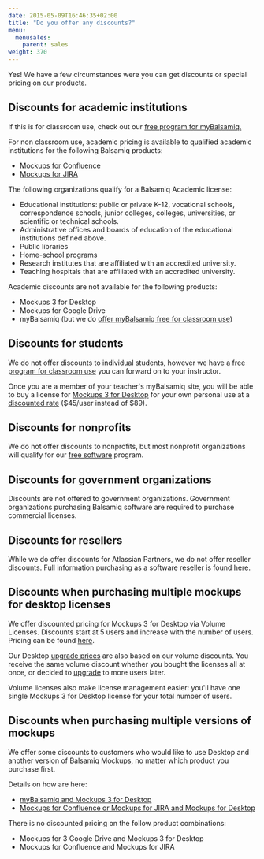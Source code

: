 ```yaml
---
date: 2015-05-09T16:46:35+02:00
title: "Do you offer any discounts?"
menu:
  menusales:
    parent: sales
weight: 370
---
```


Yes! We have a few circumstances were you can get discounts or special pricing on our products.

## Discounts for academic institutions

If this is for classroom use, check out our [free program for myBalsamiq.](https://balsamiq.com/free)

For non classroom use, academic pricing is available to qualified academic institutions for the following Balsamiq products:

*   [Mockups for Confluence](https://balsamiq.com/buy/#c)
*   [Mockups for JIRA](https://balsamiq.com/buy/#j)

The following organizations qualify for a Balsamiq Academic license:

*   Educational institutions: public or private K-12, vocational schools, correspondence schools, junior colleges, colleges, universities, or scientific or technical schools.
*   Administrative offices and boards of education of the educational institutions defined above.
*   Public libraries
*   Home-school programs
*   Research institutes that are affiliated with an accredited university.
*   Teaching hospitals that are affiliated with an accredited university.

Academic discounts are not available for the following products:

*   Mockups 3 for Desktop
*   Mockups for Google Drive
*   myBalsamiq (but we do [offer myBalsamiq free for classroom use](https://balsamiq.com/free))

## Discounts for students

We do not offer discounts to individual students, however we have a [free program for classroom use](https://balsamiq.com/free) you can forward on to your instructor.

Once you are a member of your teacher's myBalsamiq site, you will be able to buy a license for [Mockups 3 for Desktop](https://balsamiq.com/products/mockups/) for your own personal use at a [discounted rate](http://support.balsamiq.com/customer/portal/articles/609459#desktop) ($45/user instead of $89).

## Discounts for nonprofits

We do not offer discounts to nonprofits, but most nonprofit organizations will qualify for our [free software](https://balsamiq.com/free) program.

## Discounts for government organizations

Discounts are not offered to government organizations. Government organizations purchasing Balsamiq software are required to purchase commercial licenses.

## Discounts for resellers

While we do offer discounts for Atlassian Partners, we do not offer reseller discounts. Full information purchasing as a software reseller is found [here](/sales/resellers/).

## Discounts when purchasing multiple mockups for desktop licenses

We offer discounted pricing for Mockups 3 for Desktop via Volume Licenses. Discounts start at 5 users and increase with the number of users. Pricing can be found [here](https://balsamiq.com/buy/#dv).

Our Desktop [upgrade prices](https://balsamiq.com/buy/desktopupgrades/) are also based on our volume discounts. You receive the same volume discount whether you bought the licenses all at once, or decided to [upgrade](/sales/upgrades/) to more users later.

Volume licenses also make license management easier: you'll have one single Mockups 3 for Desktop license for your total number of users.

## Discounts when purchasing multiple versions of mockups

We offer some discounts to customers who would like to use Desktop and another version of Balsamiq Mockups, no matter which product you purchase first.

Details on how are here:

*   [myBalsamiq and Mockups 3 for Desktop](http://support.balsamiq.com/customer/portal/articles/232919#savings)
*   [Mockups for Confluence or Mockups for JIRA and Mockups for Desktop](/sales/atlassianplugindiscounts/)

There is no discounted pricing on the follow product combinations:

*   Mockups for 3 Google Drive and Mockups 3 for Desktop
*   Mockups for Confluence and Mockups for JIRA